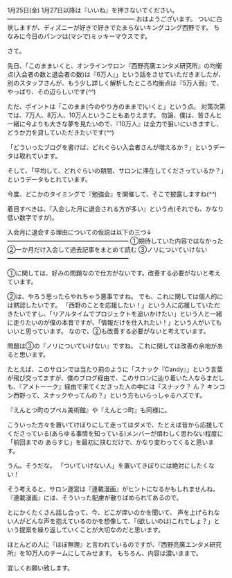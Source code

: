1月25日(金) 1月27日以降は『いいね』を押さないでください。
━━━━━━━━━━━━━━━━━━━━━
おはようございます。
ついに白状しますが、ディズニーが好きで好きでたまらないキングコング西野です。
ちなみに今日のパンツは(マシで)ミッキーマウスです。

さて。

先日、「このままいくと、オンラインサロン『西野亮廣エンタメ研究所』の均衡点(入会者の数と退会者の数)は『6万人』」という話をさせていただきましたが、別のスタッフさんが、もう少し詳しく解析したところ均衡点は『5万人弱』で、やっぱり、その辺らしいです(*^^*)

ただ、ポイントは「このまま(今のやり方のままで)いくと」という点。
対策次第では、7万人、8万人、10万人ということもありえます。
勿論、僕は、皆さんと一緒に今よりも大きな夢を見たいので、『10万人』は全力で狙いにいきますし、どうか力を貸していただきたいです(*^^*)

「どういったブログを書けば、どれぐらい入会者さんが増えるか？」というデータは取れています。

そして、「平均して、どれぐらいの期間、サロンに滞在してくださっているか？」というデータもとれています。

今度、どこかのタイミングで『勉強会』を開催して、そこで披露しますね(*^^*)

着目すべきは、『入会した月に退会される方が多い』という点(それでも、かなり低い数字ですが)。

入会月に退会する理由についての仮説は以下の三つ↓
━━━━━━━━━━━━━━━━━━━━
①期待していた内容ではなかった
②一か月だけ入会して過去記事をまとめて読む
③ノリについていけない
━━━━━━━━━━━━━━━━━━━━

①に関しては、好みの問題なので仕方がないです。改善する必要がないと考えています。

②は、やろう思ったらやれちゃう悪事ですね。
でも、これに関しては個人的には黙認したいです。
「西野のことを応援したい！」という人に応援していただきたいですし、「リアルタイムでプロジェクトを追いかけたい」という人と一緒に走りたいのが僕の本音ですが、「情報だけを仕入れたい！」という人がいてもいいと思っています。
なので、②も改善する必要がないと考えています。

問題は③の『ノリについていけない』ですね。
これに関しては改善の余地があると思います。

たとえば、このサロンでは当たり前のように「スナック『Candy』」という言葉が飛び交ってますが、僕のブログ経由で、このサロンに辿り着いた人ならまだしも、『アメトーーク』経由で来てくださった人の中には「スナック？ ん？ キンコン西野って、スナックやってんの？」という方もいらっしゃるハズです。

『えんとつ町のプペル美術館』や『えんとつ町』も同様に。

こういった方々を置いてけぼりにして走ってはダメで、たとえば昔から応援してくださっている(あらゆる事情を知っている)メンバーが煩わしく思わない程度に「前回までの あらすじ」を最初に挟むだけで、かなり変わってくると思います。

うん。そうだな。
「ついていけない人」を置いてきぼりには絶対にしたくない！

そう考えると、サロン運営は『連載漫画』がヒントになるかもしれませんね。
『連載漫画』には、そういった配慮が散りばめられてあるので。

とにかくたくさん話し合って、今、どこが痒いのかを聞いて、
声を上げられない人がどんな声を抱えているのかを想像して、「(欲しいのは)これでしょ？」という提案を繰り返していくことが大切なのだと思います。

ほとんどの人に『ほぼ無理』と言われているのですが、『西野亮廣エンタメ研究所』を10万人のチームにしてみせます。
もちろん、内容は濃いままで。

宜しくお願い致します。

